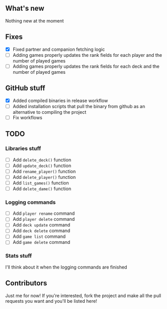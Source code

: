 ## What's new
Nothing new at the moment
## Fixes
- [x] Fixed partner and companion fetching logic
- [ ] Adding games properly updates the rank fields for each player and the number of played games
- [ ] Adding games properly updates the rank fields for each deck and the number of played games
## GitHub stuff
- [x] Added compiled binaries in release workflow
- [ ] Added installation scripts that pull the binary from github as an alternative to compiling the project
- [ ] Fix workflows
## TODO
### Libraries stuff
- [ ] Add `delete_deck()` function
- [ ] Add `update_deck()` function
- [ ] Add `rename_player()` function
- [ ] Add `delete_player()` function
- [ ] Add `list_games()` function
- [ ] Add `delete_dame()` function
### Logging commands
- [ ] Add `player rename` command
- [ ] Add `player delete` command
- [ ] Add `deck update` command
- [ ] Add `deck delete` command
- [ ] Add `game list` command
- [ ] Add `game delete` command
### Stats stuff
I'll think about it when the logging commands are finished

## Contributors
Just me for now! If you're interested, fork the project and make all the pull requests you want and you'll be listed here!
